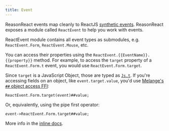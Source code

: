 ```yaml
---
title: Event
---
```


ReasonReact events map cleanly to ReactJS [synthetic events](https://reactjs.org/docs/events.html). ReasonReact exposes a module called `ReactEvent` to help you work with events.

ReactEvent module contains all event types as submodules, e.g. `ReactEvent.Form`, `ReactEvent.Mouse`, etc.

You can access their properties using the `ReactEvent.{{EventName}}.{{property}}` method. For example, to access the `target` property of a `ReactEvent.Form.t` event, you would use `ReactEvent.Form.target`.

Since `target` is a JavaScript Object, those are typed as [`Js.t`](https://melange.re/v1.0.0/communicate-with-javascript/#using-jst-objects). If you're accessing fields on an object, like `event.target.value`, you'd use [Melange's `##` object access FFI](https://melange.re/v1.0.0/communicate-with-javascript/#using-jst-objects):

```reason
ReactEvent.Form.target(event)##value;
```

Or, equivalently, using the pipe first operator:

```reason
event->ReactEvent.Form.target##value;
```

More info in the [inline docs](https://github.com/reasonml/reason-react/blob/main/src/ReactEvent.rei#L1).
